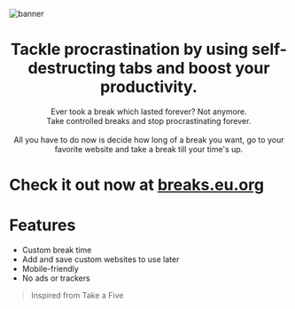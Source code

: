 ![banner](https://user-images.githubusercontent.com/43648146/143238428-7741f46a-3667-487c-aae6-5688c050ed25.png)

<h1 align="center">Tackle procrastination by using self-destructing tabs and boost your productivity.</h1>
<p align="center">Ever took a break which lasted forever? Not anymore. <br>
Take controlled breaks and stop procrastinating forever. <br> <br>
All you have to do now is decide how long of a break you want, go to your favorite website and take a break till your time's up.</p>



# Check it out now at [breaks.eu.org](https://breaks.eu.org)

# Features
- Custom break time
- Add and save custom websites to use later
- Mobile-friendly
- No ads or trackers

> Inspired from Take a Five
